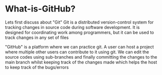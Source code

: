 # What-is-GitHub?

Lets first discuss about "Git"
Git is a distributed version-control system for tracking changes in source code during software development. It is designed for coordinating work among programmers, but it can be used to track changes in any set of files

"GitHub" is a platform where we can practice git. 
A user can host a project where multiple other users can contribute to it using git. 
We can edit the source codes using sub-branches and finally committing the changes to the main branch whilst keeping track of the changes made which helps the host to keep track of the bugs/errors
